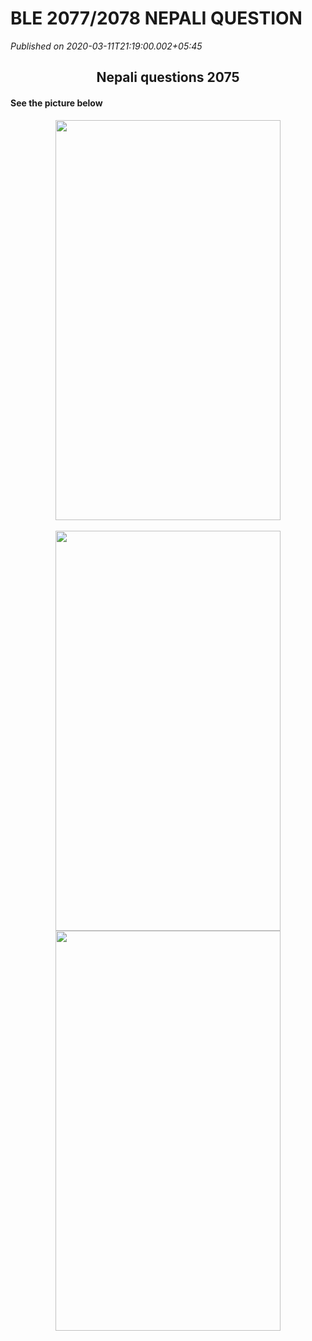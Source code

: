# BLE 2077/2078 NEPALI QUESTION

*Published on 2020-03-11T21:19:00.002+05:45*

<h2 style="text-align: center;">
Nepali questions 2075</h2>
<h4>
See the picture below</h4>
<div class="separator" style="clear: both; text-align: center;">
<a href="https://blogger.googleusercontent.com/img/b/R29vZ2xl/AVvXsEiA-ZOSxH07m3RGqUpDic8jjqZ9Aakue3jheoxwAcdDFS-LGu9fTUkHdTvpxH78UDxOINZJy2Y98GiBeBgSixxXmhbmC116VHct6B90MNn7XXgUSWjTBOigSy_tTCCXpO_gEPgByD1JW-Y/s1600/20200311_210939.jpg" imageanchor="1" style="margin-left: 1em; margin-right: 1em;"><img border="0" data-original-height="1600" data-original-width="900" height="640" src="https://blogger.googleusercontent.com/img/b/R29vZ2xl/AVvXsEiA-ZOSxH07m3RGqUpDic8jjqZ9Aakue3jheoxwAcdDFS-LGu9fTUkHdTvpxH78UDxOINZJy2Y98GiBeBgSixxXmhbmC116VHct6B90MNn7XXgUSWjTBOigSy_tTCCXpO_gEPgByD1JW-Y/s640/20200311_210939.jpg" width="360" /></a></div>
<br />
<div class="separator" style="clear: both; text-align: center;">
<a href="https://blogger.googleusercontent.com/img/b/R29vZ2xl/AVvXsEg8abNIM-GkhM8qaZxhNU_6NIBXV-Yt80kgShSiz0wbmW80AmZLJB9FImS13qpZBuPgew63OJIBEubtesBFBxOF2AmZQ4uNznSktS0Ko_fnMSjyvL3LQlA-pxC7RrLOyhKHmpTbPUQ-TDE/s1600/20200311_210951.jpg" imageanchor="1" style="margin-left: 1em; margin-right: 1em;"><img border="0" data-original-height="1600" data-original-width="900" height="640" src="https://blogger.googleusercontent.com/img/b/R29vZ2xl/AVvXsEg8abNIM-GkhM8qaZxhNU_6NIBXV-Yt80kgShSiz0wbmW80AmZLJB9FImS13qpZBuPgew63OJIBEubtesBFBxOF2AmZQ4uNznSktS0Ko_fnMSjyvL3LQlA-pxC7RrLOyhKHmpTbPUQ-TDE/s640/20200311_210951.jpg" width="360" /></a></div>
<div class="separator" style="clear: both; text-align: center;">
<a href="https://blogger.googleusercontent.com/img/b/R29vZ2xl/AVvXsEgl7asWvFsQQhG4KannDXf0zA8LAq528LpYpUhSXnTCcTrBaSstdldChVa_RjERZPKcabK7Eab1b4y4Hdst7_sQts6wlQ8H7nmO-VtYR2WTrDi3VsXJvLktXJkVcettKeu5MK7rxLM1qo8/s1600/20200311_211004.jpg" imageanchor="1" style="margin-left: 1em; margin-right: 1em;"><img border="0" data-original-height="1600" data-original-width="900" height="640" src="https://blogger.googleusercontent.com/img/b/R29vZ2xl/AVvXsEgl7asWvFsQQhG4KannDXf0zA8LAq528LpYpUhSXnTCcTrBaSstdldChVa_RjERZPKcabK7Eab1b4y4Hdst7_sQts6wlQ8H7nmO-VtYR2WTrDi3VsXJvLktXJkVcettKeu5MK7rxLM1qo8/s640/20200311_211004.jpg" width="360" /></a></div>
<div class="separator" style="clear: both; text-align: center;">
<br /></div>
<br />
<div class="separator" style="clear: both; text-align: center;">
<br /></div>
<div>
<br /></div>
